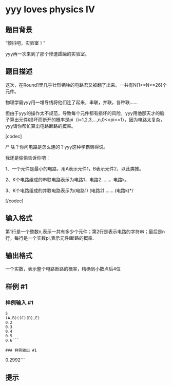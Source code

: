 # yyy loves physics IV

## 题目背景

“颤抖吧，实验室！”

yyy再一次来到了那个惨遭蹂躏的实验室。


## 题目描述

这次，在Round1里几乎壮烈牺牲的电路君又被翻了出来。一共有N(1<=N<=26)个元件。

物理学霸yyy用一堆导线将他们连了起来，串联，并联，各种联……

但由于yyy的操作太不规范，导致每个元件都有损坏的风险，yyy用他那天才的脑子算出元件i损坏而断开的概率是pi（i=1,2,3,…,n,0<=pi<=1），因为电路太复杂，yyy请你帮忙算出电路断路的概率。

[codec]

/\* 啥？你问电路是怎么连的？yyy这种学霸懒得说。

我还是偷偷告诉你吧：

1、一个元件是最小的电路，用A表示元件1，B表示元件2，以此类推。

2、K个电路组成的串联电路表示为电路1，电路2……，电路k。

3、K个电路组成的并联电路表示为(电路1) (电路2) …… (电路k)\*/

[/codec]


## 输入格式

第1行是一个整数n,表示一共有多少个元件；第2行是表示电路的字符串；最后是n行，每行是一个实数pi,表示元件i断路的概率.


## 输出格式

一个实数，表示整个电路断路的概率，精确到小数点后4位


## 样例 #1

### 样例输入 #1
```
5                            
(A,B)((C)(D),E)
0.2
0.3
0.4
0.5
0.6```

### 样例输出 #1

```
0.2992```

## 提示


